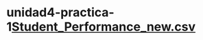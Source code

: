 # unidad4-practica-1[Student_Performance_new.csv](https://github.com/user-attachments/files/17939190/Student_Performance_new.csv)
